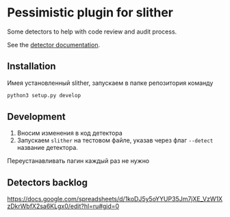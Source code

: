 # Pessimistic plugin for slither

Some detectors to help with code review and audit process.

See the [detector documentation](https://github.com/trailofbits/slither/wiki/Adding-a-new-detector).

## Installation

Имея установленный slither, запускаем в папке репозитория команду

```bash
python3 setup.py develop
```

## Development

1. Вносим изменения в код детектора
2. Запускаем `slither` на тестовом файле, указав через флаг `--detect` название детектора.

Переустанавливать пагин каждый раз не нужно

## Detectors backlog
https://docs.google.com/spreadsheets/d/1koDJ5y5oYYUP35Jm7jXE_VzW1XzDkrWbfX2sa6KLgx0/edit?hl=ru#gid=0
